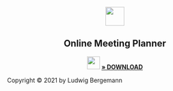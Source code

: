 

<p align="center">
  <img src="https://user-images.githubusercontent.com/54584689/119855575-50bfdd80-bf12-11eb-9476-00104f205da1.png" width="44">
</p>

<h2 align="center">
Online Meeting Planner
</h2>

<p align="center">
<img src="https://user-images.githubusercontent.com/54584689/119859257-84503700-bf15-11eb-8539-97e3e7fc864d.png" width="30">
<a href="https://www.microsoft.com/de-de/store/apps/windows"><strong>» DOWNLOAD</strong></a>
</p>

Copyright © 2021 by Ludwig Bergemann
